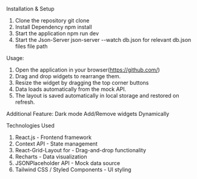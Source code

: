 Installation & Setup
1. Clone the repository
    git clone 
2. Install Dependency 
   npm install
3. Start the application
   npm run dev
4. Start the Json-Server
   json-server --watch db.json 
   for relevant db.json files file path 

Usage:
  1. Open the application in your browser(https://github.com/)
  2. Drag and drop widgets to rearrange them.
  3. Resize the widget by dragging the top corner buttons
  4. Data loads automatically from the mock API.
  5. The layout is saved automatically in local storage and restored on refresh.

Additional Feature:
  Dark mode 
  Add/Remove widgets Dynamically 

Technologies Used

  1. React.js - Frontend framework
  2. Context API - State management
  3. React-Grid-Layout for - Drag-and-drop functionality
  4. Recharts - Data visualization
  5. JSONPlaceholder API - Mock data source
  6. Tailwind CSS / Styled Components - UI styling